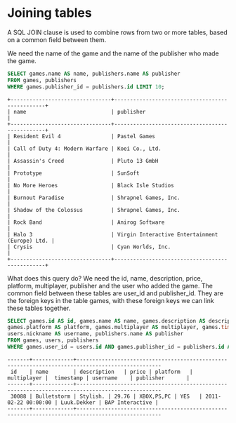 # Joining tables

A SQL JOIN clause is used to combine rows from two or more tables, based on a common field between them.

We need the name of the game and the name of the publisher who made the game.

```sql
SELECT games.name AS name, publishers.name AS publisher 
FROM games, publishers 
WHERE games.publisher_id = publishers.id LIMIT 10;
```

```text
+--------------------------------+------------------------------------------------+
| name                           | publisher                                      |
+--------------------------------+------------------------------------------------+
| Resident Evil 4                | Pastel Games                                   |
| Call of Duty 4: Modern Warfare | Koei Co., Ltd.                                 |
| Assassin's Creed               | Pluto 13 GmbH                                  |
| Prototype                      | SunSoft                                        |
| No More Heroes                 | Black Isle Studios                             |
| Burnout Paradise               | Shrapnel Games, Inc.                           |
| Shadow of the Colossus         | Shrapnel Games, Inc.                           |
| Rock Band                      | Anirog Software                                |
| Halo 3                         | Virgin Interactive Entertainment (Europe) Ltd. |
| Crysis                         | Cyan Worlds, Inc.                              |
+--------------------------------+------------------------------------------------+
```

What does this query do? We need the id, name, description, price, platform, multiplayer, publisher and the user who added the game. The common field between these tables are user\_id and publisher\_id. They are the foreign keys in the table games, with these foreign keys we can link these tables together.

```sql
SELECT games.id AS id, games.name AS name, games.description AS description, games.price AS price, 
games.platform AS platform, games.multiplayer AS multiplayer, games.timestamp AS timestamp, 
users.nickname AS username, publishers.name AS publisher 
FROM games, users, publishers 
WHERE games.user_id = users.id AND games.publisher_id = publishers.id AND games.id = 30088;
```

```text
-------+-------------+-------------------------------------------------------------------------------------------------
 id    | name        | description   | price | platform   | multiplayer |  timestamp | username    | publisher       |
-------+-------------+-------------------------------------------------------------------------------------------------
 30088 | Bulletstorm | Stylish. | 29.76 | XBOX,PS,PC | YES   | 2011-02-22 00:00:00 | Luuk.Dekker | BAP Interactive |
-------+-------------+-------------------------------------------------------------------------------------------------
```

